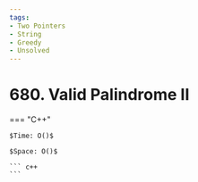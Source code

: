 ```yaml
---
tags:
- Two Pointers
- String
- Greedy
- Unsolved
---
```



# 680. Valid Palindrome II

=== "C++"

    $Time: O()$

    $Space: O()$

    ``` c++
    ```